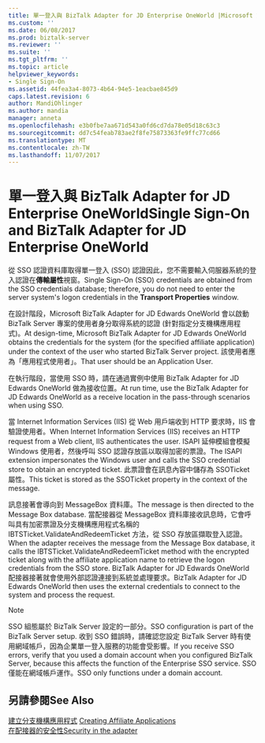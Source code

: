```yaml
---
title: 單一登入與 BizTalk Adapter for JD Enterprise OneWorld |Microsoft 文件
ms.custom: ''
ms.date: 06/08/2017
ms.prod: biztalk-server
ms.reviewer: ''
ms.suite: ''
ms.tgt_pltfrm: ''
ms.topic: article
helpviewer_keywords:
- Single Sign-On
ms.assetid: 44fea3a4-8073-4b64-94e5-1eacbae845d9
caps.latest.revision: 6
author: MandiOhlinger
ms.author: mandia
manager: anneta
ms.openlocfilehash: e3b0fbe7aa671d543a0fd6cd7da78e05d18c63c3
ms.sourcegitcommit: dd7c54feab783ae2f8fe75873363fe9ffc77cd66
ms.translationtype: MT
ms.contentlocale: zh-TW
ms.lasthandoff: 11/07/2017
---
```

# <a name="single-sign-on-and-biztalk-adapter-for-jd-enterprise-oneworld"></a><span data-ttu-id="7796f-102">單一登入與 BizTalk Adapter for JD Enterprise OneWorld</span><span class="sxs-lookup"><span data-stu-id="7796f-102">Single Sign-On and BizTalk Adapter for JD Enterprise OneWorld</span></span>
<span data-ttu-id="7796f-103">從 SSO 認證資料庫取得單一登入 (SSO) 認證因此，您不需要輸入伺服器系統的登入認證在**傳輸屬性**視窗。</span><span class="sxs-lookup"><span data-stu-id="7796f-103">Single Sign-On (SSO) credentials are obtained from the SSO credentials database; therefore, you do not need to enter the server system's logon credentials in the **Transport Properties** window.</span></span>  
  
 <span data-ttu-id="7796f-104">在設計階段，Microsoft BizTalk Adapter for JD Edwards OneWorld 會以啟動 BizTalk Server 專案的使用者身分取得系統的認證 (針對指定分支機構應用程式)。</span><span class="sxs-lookup"><span data-stu-id="7796f-104">At design-time, Microsoft BizTalk Adapter for JD Edwards OneWorld obtains the credentials for the system (for the specified affiliate application) under the context of the user who started BizTalk Server project.</span></span> <span data-ttu-id="7796f-105">該使用者應為「應用程式使用者」。</span><span class="sxs-lookup"><span data-stu-id="7796f-105">That user should be an Application User.</span></span>  
  
 <span data-ttu-id="7796f-106">在執行階段，當使用 SSO 時，請在通過實例中使用 BizTalk Adapter for JD Edwards OneWorld 做為接收位置。</span><span class="sxs-lookup"><span data-stu-id="7796f-106">At run time, use the BizTalk Adapter for JD Edwards OneWorld as a receive location in the pass-through scenarios when using SSO.</span></span>  
  
 <span data-ttu-id="7796f-107">當 Internet Information Services (IIS) 從 Web 用戶端收到 HTTP 要求時，IIS 會驗證使用者。</span><span class="sxs-lookup"><span data-stu-id="7796f-107">When Internet Information Services (IIS) receives an HTTP request from a Web client, IIS authenticates the user.</span></span> <span data-ttu-id="7796f-108">ISAPI 延伸模組會模擬 Windows 使用者，然後呼叫 SSO 認證存放區以取得加密的票證。</span><span class="sxs-lookup"><span data-stu-id="7796f-108">The ISAPI extension impersonates the Windows user and calls the SSO credential store to obtain an encrypted ticket.</span></span> <span data-ttu-id="7796f-109">此票證會在訊息內容中儲存為 SSOTicket 屬性。</span><span class="sxs-lookup"><span data-stu-id="7796f-109">This ticket is stored as the SSOTicket property in the context of the message.</span></span>  
  
 <span data-ttu-id="7796f-110">訊息接著會導向到 MessageBox 資料庫。</span><span class="sxs-lookup"><span data-stu-id="7796f-110">The message is then directed to the Message Box database.</span></span> <span data-ttu-id="7796f-111">當配接器從 MessageBox 資料庫接收訊息時，它會呼叫具有加密票證及分支機構應用程式名稱的 IBTSTicket.ValidateAndRedeemTicket 方法，從 SSO 存放區擷取登入認證。</span><span class="sxs-lookup"><span data-stu-id="7796f-111">When the adapter receives the message from the Message Box database, it calls the IBTSTicket.ValidateAndRedeemTicket method with the encrypted ticket along with the affiliate application name to retrieve the logon credentials from the SSO store.</span></span> <span data-ttu-id="7796f-112">BizTalk Adapter for JD Edwards OneWorld 配接器接著就會使用外部認證連接到系統並處理要求。</span><span class="sxs-lookup"><span data-stu-id="7796f-112">BizTalk Adapter for JD Edwards OneWorld then uses the external credentials to connect to the system and process the request.</span></span>  
  
> [!NOTE]
>  <span data-ttu-id="7796f-113">SSO 組態屬於 BizTalk Server 設定的一部分。</span><span class="sxs-lookup"><span data-stu-id="7796f-113">SSO configuration is part of the BizTalk Server setup.</span></span> <span data-ttu-id="7796f-114">收到 SSO 錯誤時，請確認您設定 BizTalk Server 時有使用網域帳戶，因為企業單一登入服務的功能會受影響。</span><span class="sxs-lookup"><span data-stu-id="7796f-114">If you receive SSO errors, verify that you used a domain account when you configured BizTalk Server, because this affects the function of the Enterprise SSO service.</span></span> <span data-ttu-id="7796f-115">SSO 僅能在網域帳戶運作。</span><span class="sxs-lookup"><span data-stu-id="7796f-115">SSO only functions under a domain account.</span></span>  
  
## <a name="see-also"></a><span data-ttu-id="7796f-116">另請參閱</span><span class="sxs-lookup"><span data-stu-id="7796f-116">See Also</span></span>  
 <span data-ttu-id="7796f-117">[建立分支機構應用程式](../core/creating-affiliate-applications3.md) </span><span class="sxs-lookup"><span data-stu-id="7796f-117">[Creating Affiliate Applications](../core/creating-affiliate-applications3.md) </span></span>  
 [<span data-ttu-id="7796f-118">在配接器的安全性</span><span class="sxs-lookup"><span data-stu-id="7796f-118">Security in the adapter</span></span>](../core/security-in-biztalk-adapter-for-jd-edwards-oneworld.md)